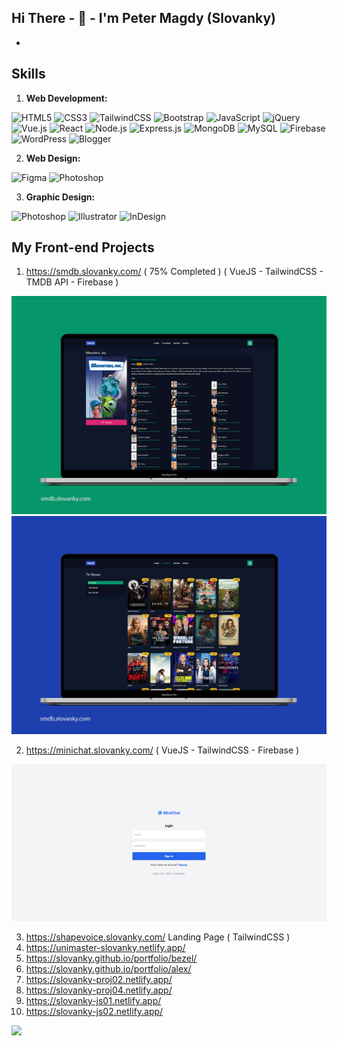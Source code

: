 ## Hi There - :wave: - I'm Peter Magdy (Slovanky)
- 


## Skills
01. **Web Development:**

![HTML5](https://img.shields.io/badge/HTML5-e34f26?style=flat-square&logo=html5&logoColor=white)
![CSS3](https://img.shields.io/badge/CSS3-1572B6?style=flat-square&logo=css3&logoColor=white)
![TailwindCSS](https://img.shields.io/badge/tailwindcss-%2338B2AC.svg?style=flat-square&logo=tailwind-css&logoColor=white)
![Bootstrap](https://img.shields.io/badge/Bootstrap-563D7C?style=flat-square&logo=bootstrap&logoColor=white)
![JavaScript](https://img.shields.io/badge/JavaScript-2c312d?style=flat-square&logo=javascript&logoColor=f7df1e)
![jQuery](https://img.shields.io/badge/jQuery-0769AD?style=flat-square&logo=jquery&logoColor=white)
![Vue.js](https://img.shields.io/badge/Vue.js-35495E?style=flat-square&logo=vuedotjs&logoColor=4FC08D)
![React](https://img.shields.io/badge/React-20232A?style=flat-square&logo=react&logoColor=61DAFB)
![Node.js](https://img.shields.io/badge/Node.js-339933?style=flat-square&logo=nodedotjs&logoColor=white)
![Express.js](https://img.shields.io/badge/Express.js-000000?style=flat-square&logo=express&logoColor=white)
![MongoDB](https://img.shields.io/badge/MongoDB-white?style=flat-square&logo=mongodb&logoColor=4EA94B)
![MySQL](https://img.shields.io/badge/MySQL-005C84?style=flat-square&logo=mysql&logoColor=white)
![Firebase](https://img.shields.io/badge/firebase-ffca28?style=flat-square&logo=firebase&logoColor=black)
![WordPress](https://img.shields.io/badge/Wordpress-21759B?style=flat-square&logo=wordpress&logoColor=white)
![Blogger](https://img.shields.io/badge/Blogger-FF5722?style=flat-square&logo=blogger&logoColor=white)


02. **Web Design:**

![Figma](https://img.shields.io/badge/Figma-f24e1e?style=flat-square&logo=figma&logoColor=white)
![Photoshop](https://img.shields.io/badge/Photoshop-00a4e4?style=flat-square&logo=Adobe-Photoshop&logoColor=001d26)

03. **Graphic Design:**

![Photoshop](https://img.shields.io/badge/Photoshop-00a4e4?style=flat-square&logo=Adobe-Photoshop&logoColor=001d26)
![Illustrator](https://img.shields.io/badge/Illustrator-F67B2B?style=flat-square&logo=adobe%20illustrator&logoColor=62341D)
![InDesign](https://img.shields.io/badge/InDesign-E749A0?style=flat-square&logo=Adobe%20InDesign&logoColor=62341D)


## My Front-end Projects

01. https://smdb.slovanky.com/ ( 75% Completed ) ( VueJS - TailwindCSS - TMDB API - Firebase )

![](./img/smdb-screen-1.png)
![](./img/smdb-screen-2.png)

02. https://minichat.slovanky.com/ ( VueJS - TailwindCSS - Firebase )

![](./img/minichat-screen-1.png)

03. https://shapevoice.slovanky.com/ Landing Page ( TailwindCSS )
04. https://unimaster-slovanky.netlify.app/
05. https://slovanky.github.io/portfolio/bezel/
06. https://slovanky.github.io/portfolio/alex/
07. https://slovanky-proj02.netlify.app/
08. https://slovanky-proj04.netlify.app/
09. https://slovanky-js01.netlify.app/
10. https://slovanky-js02.netlify.app/


![](https://api.visitorbadge.io/api/VisitorHit?user=slovanky&repo=slovanky&style=flat-square&countColor=transparent&labelColor=transparent)
